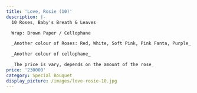 ```yaml
---
title: 'Love, Rosie (10)'
description: |-
  10 Roses, Baby's Breath & Leaves

  Wrap: Brown Paper / Cellophane

  _Another colour of Roses: Red, White, Soft Pink, Pink Fanta, Purple_

  _Another colour of cellophane_

  _The price is vary, depends on the amount of the rose_
price: '230000'
category: Special Bouquet
display_picture: /images/love-rosie-10.jpg
---
```


